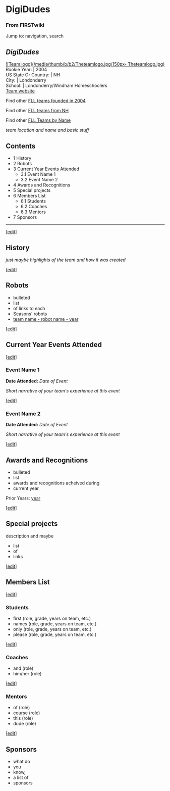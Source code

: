 # DigiDudes

### From FIRSTwiki

Jump to: navigation, search

_DigiDudes_  
---  
[![Team logo](/media/thumb/b/b2/Theteamlogo.jpg/150px-
Theteamlogo.jpg)](/index.php/Image:Theteamlogo.jpg "Team logo" )  
Rookie Year: | 2004  
US State Or Country: | NH  
City: | Londonderry  
School: | Londonderry/Windham Homeschoolers  
[Team website](http://www.teamwebsite.com "http://www.teamwebsite.com" )  
  
Find other [FLL teams founded in
2004](/index.php/Category:FLL_teams_founded_in_2004 "Category:FLL teams
founded in 2004" )

Find other [FLL teams from
NH](/index.php?title=Category:FLL_teams_from_NH&action=edit "Category:FLL
teams from NH" )

Find other [FLL Teams by Name](/index.php/Category:FLL_teams "Category:FLL
teams" )

  

  
_team location and name and basic stuff_

## Contents

  * 1 History
  * 2 Robots
  * 3 Current Year Events Attended
    * 3.1 Event Name 1
    * 3.2 Event Name 2
  * 4 Awards and Recognitions
  * 5 Special projects
  * 6 Members List
    * 6.1 Students
    * 6.2 Coaches
    * 6.3 Mentors
  * 7 Sponsors  
---  
  
[[edit](/index.php?title=DigiDudes&action=edit&section=1 "Edit section:
History" )]

## History

_just maybe highlights of the team and how it was created_

[[edit](/index.php?title=DigiDudes&action=edit&section=2 "Edit section:
Robots" )]

## Robots

  * bulleted 
  * list 
  * of links to each 
  * Seasons' robots 
  * [team name - robot name - year](/index.php?title=FIRSTwiki:FLL_robot_page_format&action=edit "FIRSTwiki:FLL robot page format" )

[[edit](/index.php?title=DigiDudes&action=edit&section=3 "Edit section:
Current Year Events Attended" )]

## Current Year Events Attended

[[edit](/index.php?title=DigiDudes&action=edit&section=4 "Edit section: Event
Name 1" )]

### Event Name 1

**Date Attended:** _Date of Event_

_Short narrative of your team's experience at this event_

[[edit](/index.php?title=DigiDudes&action=edit&section=5 "Edit section: Event
Name 2" )]

### Event Name 2

**Date Attended:** _Date of Event_

_Short narrative of your team's experience at this event_

  

[[edit](/index.php?title=DigiDudes&action=edit&section=6 "Edit section: Awards
and Recognitions" )]

## Awards and Recognitions

  * bulleted 
  * list 
  * awards and recognitions acheived during 
  * current year 

Prior Years: [year](/index.php/FIRSTwiki:FLL_yearly_team_page_format
"FIRSTwiki:FLL yearly team page format" )

[[edit](/index.php?title=DigiDudes&action=edit&section=7 "Edit section:
Special projects" )]

## Special projects

description and maybe

  * list 
  * of 
  * links 

[[edit](/index.php?title=DigiDudes&action=edit&section=8 "Edit section:
Members List" )]

## Members List

[[edit](/index.php?title=DigiDudes&action=edit&section=9 "Edit section:
Students" )]

### Students

  * first (role, grade, years on team, etc.) 
  * names (role, grade, years on team, etc.) 
  * only (role, grade, years on team, etc.) 
  * please (role, grade, years on team, etc.) 

[[edit](/index.php?title=DigiDudes&action=edit&section=10 "Edit section:
Coaches" )]

### Coaches

  * and (role) 
  * him/her (role) 

[[edit](/index.php?title=DigiDudes&action=edit&section=11 "Edit section:
Mentors" )]

### Mentors

  * of (role) 
  * course (role) 
  * this (role) 
  * dude (role) 

[[edit](/index.php?title=DigiDudes&action=edit&section=12 "Edit section:
Sponsors" )]

## Sponsors

  * what do 
  * you 
  * know, 
  * a list of 
  * sponsors 

